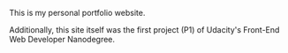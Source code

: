 This is my personal portfolio website.

Additionally, this site itself was the first project (P1) of Udacity's Front-End Web Developer Nanodegree.